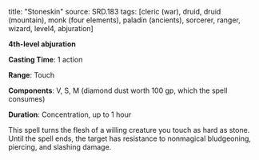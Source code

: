 title: "Stoneskin"
source: SRD.183
tags: [cleric (war), druid, druid (mountain), monk (four elements), paladin (ancients), sorcerer, ranger, wizard, level4, abjuration]

**4th-level abjuration**

**Casting Time**: 1 action

**Range**: Touch

**Components**: V, S, M (diamond dust worth 100 gp, which the spell consumes)

**Duration**: Concentration, up to 1 hour

This spell turns the flesh of a willing creature you touch as hard as stone. Until the spell ends, the target has resistance to nonmagical bludgeoning, piercing, and slashing damage.
